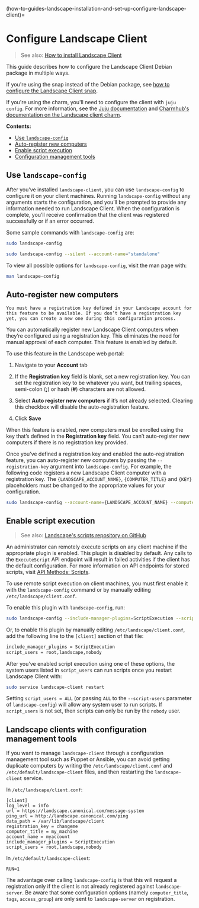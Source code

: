 (how-to-guides-landscape-installation-and-set-up-configure-landscape-client)=
# Configure Landscape Client

> See also: [How to install Landscape Client](/how-to-guides/landscape-installation-and-set-up/install-landscape-client)

This guide describes how to configure the Landscape Client Debian package in multiple ways. 

If you're using the snap instead of the Debian package, see [how to configure the Landscape Client snap](/how-to-guides/iot-for-devices/configure-the-snap).

If you're using the charm, you'll need to configure the client with `juju config`. For more information, see the [Juju documentation](https://juju.is/docs/juju) and [Charmhub's documentation on the Landscape client charm](https://charmhub.io/landscape-client).

**Contents:**

- [Use `landscape-config`](#heading--use-landscape-config)
- [Auto-register new computers](#heading--auto-register-new-computers)
- [Enable script execution](#heading--enable-script-execution)
- [Configuration management tools](#heading--landscape-clients-with-configuration-management-tools)

## Use `landscape-config`

After you’ve installed `landscape-client`, you can use `landscape-config` to configure it on your client machines. Running `landscape-config` without any arguments starts the configuration, and you’ll be prompted to provide any information needed to run Landscape Client. When the configuration is complete, you’ll receive confirmation that the client was registered successfully or if an error occurred.

Some sample commands with `landscape-config` are:

```bash
sudo landscape-config
```

```bash
sudo landscape-config --silent --account-name="standalone"
```

To view all possible options for `landscape-config`, visit the man page with:

```bash
man landscape-config
```

## Auto-register new computers

```{note}
You must have a registration key defined in your Landscape account for this feature to be available. If you don’t have a registration key yet, you can create a new one during this configuration process.
```

You can automatically register new Landscape Client computers when they’re configured using a registration key. This eliminates the need for manual approval of each computer. This feature is enabled by default.

To use this feature in the Landscape web portal:

1. Navigate to your **Account** tab

2. If the **Registration key** field is blank, set a new registration key. You can set the registration key to be whatever you want, but trailing spaces, semi-colon (**;**) or hash (**#**) characters are not allowed.

3. Select **Auto register new computers** if it’s not already selected. Clearing this checkbox will disable the auto-registration feature.

4. Click **Save**

When this feature is enabled, new computers must be enrolled using the key that’s defined in the **Registration key** field. You can’t auto-register new computers if there is no registration key provided.

Once you’ve defined a registration key and enabled the auto-registration feature, you can auto-register new computers by passing the `--registration-key` argument into `landscape-config`. For example, the following code registers a new Landscape Client computer with a registration key. The `{LANDSCAPE_ACCOUNT_NAME}`, `{COMPUTER_TITLE}` and `{KEY}` placeholders must be changed to the appropriate values for your configuration.

```bash
sudo landscape-config --account-name={LANDSCAPE_ACCOUNT_NAME} --computer-title={COMPUTER_TITLE} --registration-key={KEY}
```

## Enable script execution


> See also: [Landscape's scripts repository on GitHub](https://github.com/canonical/landscape-scripts)

An administrator can remotely execute scripts on any client machine if the appropriate plugin is enabled. This plugin is disabled by default. Any calls to the `ExecuteScript` API endpoint will result in failed activities if the client has the default configuration. For more information on API endpoints for stored scripts, visit [API Methods: Scripts](https://ubuntu.com/landscape/docs/api-scripts).

To use remote script execution on client machines, you must first enable it with the `landscape-config` command or by manually editing `/etc/landscape/client.conf`.

To enable this plugin with `landscape-config`, run:

```bash
sudo landscape-config --include-manager-plugins=ScriptExecution --script-users=root,landscape,nobody
```

Or, to enable this plugin by manually editing `/etc/landscape/client.conf`, add the following line to the `[client]` section of that file:

```bash
include_manager_plugins = ScriptExecution
script_users = root,landscape,nobody
```

After you’ve enabled script execution using one of these options, the system users listed in `script_users` can run scripts once you restart Landscape Client with:

```bash
sudo service landscape-client restart
```
Setting `script_users = ALL` (or passing `ALL` to the `--script-users` parameter of `landscape-config`) will allow any system user to run scripts. If `script_users` is not set, then scripts can only be run by the `nobody` user.

## Landscape clients with configuration management tools

If you want to manage `landscape-client` through a configuration management tool such as Puppet or Ansible, you can avoid getting duplicate computers by writing the `/etc/landscape/client.conf` and `/etc/default/landscape-client` files, and then restarting the `landscape-client` service.

In `/etc/landscape/client.conf`:
```
[client]
log_level = info 
url = https://landscape.canonical.com/message-system
ping_url = http://landscape.canonical.com/ping
data_path = /var/lib/landscape/client
registration_key = changeme
computer_title = my_machine
account_name = myaccount
include_manager_plugins = ScriptExecution
script_users = root,landscape,nobody
```
In `/etc/default/landscape-client`:
```
RUN=1
```
The advantage over calling `landscape-config` is that this will request a registration only if the client is not already registered against `landscape-server`. Be aware that some configuration options (namely `computer_title`, `tags`, `access_group`) are only sent to `landscape-server` on registration.

